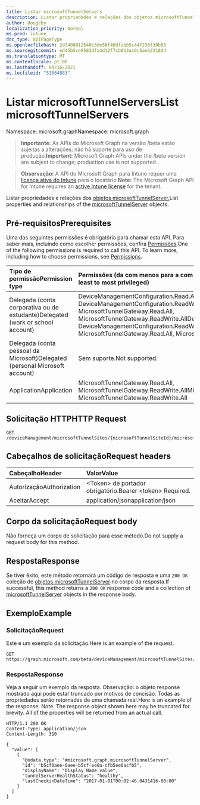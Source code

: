 ```yaml
---
title: Listar microsoftTunnelServers
description: Listar propriedades e relações dos objetos microsoftTunnelServer.
author: dougeby
localization_priority: Normal
ms.prod: intune
doc_type: apiPageType
ms.openlocfilehash: 2df408012540c3de56f40dfabb5c44f235f30b55
ms.sourcegitcommit: ed45b5ce0583dfa4d12f7cb0b3ac0c5aeb2318d4
ms.translationtype: MT
ms.contentlocale: pt-BR
ms.lasthandoff: 04/16/2021
ms.locfileid: "51864883"
---
```

# <a name="list-microsofttunnelservers"></a><span data-ttu-id="5d5c4-103">Listar microsoftTunnelServers</span><span class="sxs-lookup"><span data-stu-id="5d5c4-103">List microsoftTunnelServers</span></span>

<span data-ttu-id="5d5c4-104">Namespace: microsoft.graph</span><span class="sxs-lookup"><span data-stu-id="5d5c4-104">Namespace: microsoft.graph</span></span>

> <span data-ttu-id="5d5c4-105">**Importante:** As APIs do Microsoft Graph na versão /beta estão sujeitas a alterações; não há suporte para uso de produção.</span><span class="sxs-lookup"><span data-stu-id="5d5c4-105">**Important:** Microsoft Graph APIs under the /beta version are subject to change; production use is not supported.</span></span>

> <span data-ttu-id="5d5c4-106">**Observação:** A API do Microsoft Graph para Intune requer uma [licença ativa do Intune](https://go.microsoft.com/fwlink/?linkid=839381) para o locatário.</span><span class="sxs-lookup"><span data-stu-id="5d5c4-106">**Note:** The Microsoft Graph API for Intune requires an [active Intune license](https://go.microsoft.com/fwlink/?linkid=839381) for the tenant.</span></span>

<span data-ttu-id="5d5c4-107">Listar propriedades e relações dos [objetos microsoftTunnelServer.](../resources/intune-mstunnel-microsofttunnelserver.md)</span><span class="sxs-lookup"><span data-stu-id="5d5c4-107">List properties and relationships of the [microsoftTunnelServer](../resources/intune-mstunnel-microsofttunnelserver.md) objects.</span></span>

## <a name="prerequisites"></a><span data-ttu-id="5d5c4-108">Pré-requisitos</span><span class="sxs-lookup"><span data-stu-id="5d5c4-108">Prerequisites</span></span>
<span data-ttu-id="5d5c4-p101">Uma das seguintes permissões é obrigatória para chamar esta API. Para saber mais, incluindo como escolher permissões, confira [Permissões](/graph/permissions-reference).</span><span class="sxs-lookup"><span data-stu-id="5d5c4-p101">One of the following permissions is required to call this API. To learn more, including how to choose permissions, see [Permissions](/graph/permissions-reference).</span></span>

|<span data-ttu-id="5d5c4-111">Tipo de permissão</span><span class="sxs-lookup"><span data-stu-id="5d5c4-111">Permission type</span></span>|<span data-ttu-id="5d5c4-112">Permissões (da com menos para a com mais privilégios)</span><span class="sxs-lookup"><span data-stu-id="5d5c4-112">Permissions (from least to most privileged)</span></span>|
|:---|:---|
|<span data-ttu-id="5d5c4-113">Delegada (conta corporativa ou de estudante)</span><span class="sxs-lookup"><span data-stu-id="5d5c4-113">Delegated (work or school account)</span></span>|<span data-ttu-id="5d5c4-114">DeviceManagementConfiguration.Read.All, DeviceManagementConfiguration.ReadWrite.All, MicrosoftTunnelGateway.Read.All, MicrosoftTunnelGateway.ReadWrite.All</span><span class="sxs-lookup"><span data-stu-id="5d5c4-114">DeviceManagementConfiguration.Read.All, DeviceManagementConfiguration.ReadWrite.All, MicrosoftTunnelGateway.Read.All, MicrosoftTunnelGateway.ReadWrite.All</span></span>|
|<span data-ttu-id="5d5c4-115">Delegada (conta pessoal da Microsoft)</span><span class="sxs-lookup"><span data-stu-id="5d5c4-115">Delegated (personal Microsoft account)</span></span>|<span data-ttu-id="5d5c4-116">Sem suporte.</span><span class="sxs-lookup"><span data-stu-id="5d5c4-116">Not supported.</span></span>|
|<span data-ttu-id="5d5c4-117">Application</span><span class="sxs-lookup"><span data-stu-id="5d5c4-117">Application</span></span>|<span data-ttu-id="5d5c4-118">MicrosoftTunnelGateway.Read.All, MicrosoftTunnelGateway.ReadWrite.All</span><span class="sxs-lookup"><span data-stu-id="5d5c4-118">MicrosoftTunnelGateway.Read.All, MicrosoftTunnelGateway.ReadWrite.All</span></span>|

## <a name="http-request"></a><span data-ttu-id="5d5c4-119">Solicitação HTTP</span><span class="sxs-lookup"><span data-stu-id="5d5c4-119">HTTP Request</span></span>
<!-- {
  "blockType": "ignored"
}
-->
``` http
GET /deviceManagement/microsoftTunnelSites/{microsoftTunnelSiteId}/microsoftTunnelServers
```

## <a name="request-headers"></a><span data-ttu-id="5d5c4-120">Cabeçalhos de solicitação</span><span class="sxs-lookup"><span data-stu-id="5d5c4-120">Request headers</span></span>
|<span data-ttu-id="5d5c4-121">Cabeçalho</span><span class="sxs-lookup"><span data-stu-id="5d5c4-121">Header</span></span>|<span data-ttu-id="5d5c4-122">Valor</span><span class="sxs-lookup"><span data-stu-id="5d5c4-122">Value</span></span>|
|:---|:---|
|<span data-ttu-id="5d5c4-123">Autorização</span><span class="sxs-lookup"><span data-stu-id="5d5c4-123">Authorization</span></span>|<span data-ttu-id="5d5c4-124">&lt;Token&gt; de portador obrigatório.</span><span class="sxs-lookup"><span data-stu-id="5d5c4-124">Bearer &lt;token&gt; Required.</span></span>|
|<span data-ttu-id="5d5c4-125">Aceitar</span><span class="sxs-lookup"><span data-stu-id="5d5c4-125">Accept</span></span>|<span data-ttu-id="5d5c4-126">application/json</span><span class="sxs-lookup"><span data-stu-id="5d5c4-126">application/json</span></span>|

## <a name="request-body"></a><span data-ttu-id="5d5c4-127">Corpo da solicitação</span><span class="sxs-lookup"><span data-stu-id="5d5c4-127">Request body</span></span>
<span data-ttu-id="5d5c4-128">Não forneça um corpo de solicitação para esse método.</span><span class="sxs-lookup"><span data-stu-id="5d5c4-128">Do not supply a request body for this method.</span></span>

## <a name="response"></a><span data-ttu-id="5d5c4-129">Resposta</span><span class="sxs-lookup"><span data-stu-id="5d5c4-129">Response</span></span>
<span data-ttu-id="5d5c4-130">Se tiver êxito, este método retornará um código de resposta e uma `200 OK` coleção de [objetos microsoftTunnelServer](../resources/intune-mstunnel-microsofttunnelserver.md) no corpo da resposta.</span><span class="sxs-lookup"><span data-stu-id="5d5c4-130">If successful, this method returns a `200 OK` response code and a collection of [microsoftTunnelServer](../resources/intune-mstunnel-microsofttunnelserver.md) objects in the response body.</span></span>

## <a name="example"></a><span data-ttu-id="5d5c4-131">Exemplo</span><span class="sxs-lookup"><span data-stu-id="5d5c4-131">Example</span></span>

### <a name="request"></a><span data-ttu-id="5d5c4-132">Solicitação</span><span class="sxs-lookup"><span data-stu-id="5d5c4-132">Request</span></span>
<span data-ttu-id="5d5c4-133">Este é um exemplo da solicitação.</span><span class="sxs-lookup"><span data-stu-id="5d5c4-133">Here is an example of the request.</span></span>
``` http
GET https://graph.microsoft.com/beta/deviceManagement/microsoftTunnelSites/{microsoftTunnelSiteId}/microsoftTunnelServers
```

### <a name="response"></a><span data-ttu-id="5d5c4-134">Resposta</span><span class="sxs-lookup"><span data-stu-id="5d5c4-134">Response</span></span>
<span data-ttu-id="5d5c4-p102">Veja a seguir um exemplo da resposta. Observação: o objeto response mostrado aqui pode estar truncado por motivos de concisão. Todas as propriedades serão retornadas de uma chamada real.</span><span class="sxs-lookup"><span data-stu-id="5d5c4-p102">Here is an example of the response. Note: The response object shown here may be truncated for brevity. All of the properties will be returned from an actual call.</span></span>
``` http
HTTP/1.1 200 OK
Content-Type: application/json
Content-Length: 310

{
  "value": [
    {
      "@odata.type": "#microsoft.graph.microsoftTunnelServer",
      "id": "b5cf0aee-0aee-b5cf-ee0a-cfb5ee0acfb5",
      "displayName": "Display Name value",
      "tunnelServerHealthStatus": "healthy",
      "lastCheckinDateTime": "2017-01-01T00:02:46.0431416-08:00"
    }
  ]
}
```





